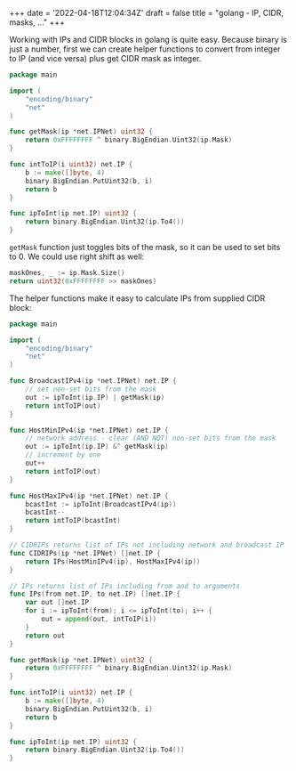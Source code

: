 +++
date = '2022-04-18T12:04:34Z'
draft = false
title = "golang - IP, CIDR, masks, ..."
+++

Working with IPs and CIDR blocks in golang is quite easy. Because binary is just a number, first we can create
helper functions to convert from integer to IP (and vice versa) plus get CIDR mask as integer.

```go
package main

import (
    "encoding/binary"
    "net"
)

func getMask(ip *net.IPNet) uint32 {
	return 0xFFFFFFFF ^ binary.BigEndian.Uint32(ip.Mask)
}

func intToIP(i uint32) net.IP {
    b := make([]byte, 4)
    binary.BigEndian.PutUint32(b, i)
    return b
}

func ipToInt(ip net.IP) uint32 {
	return binary.BigEndian.Uint32(ip.To4())
}
```

`getMask` function just toggles bits of the mask, so it can be used to set bits to 0. We could use right shift as well:
```go
maskOnes, _ := ip.Mask.Size()
return uint32(0xFFFFFFFF >> maskOnes)
```

The helper functions make it easy to calculate IPs from supplied CIDR block:

```go
package main

import (
	"encoding/binary"
	"net"
)

func BroadcastIPv4(ip *net.IPNet) net.IP {
	// set non-set bits from the mask
	out := ipToInt(ip.IP) | getMask(ip)
	return intToIP(out)
}

func HostMinIPv4(ip *net.IPNet) net.IP {
	// network address - clear (AND NOT) non-set bits from the mask
	out := ipToInt(ip.IP) &^ getMask(ip)
	// increment by one
	out++
	return intToIP(out)
}

func HostMaxIPv4(ip *net.IPNet) net.IP {
	bcastInt := ipToInt(BroadcastIPv4(ip))
	bcastInt--
	return intToIP(bcastInt)
}

// CIDRIPs returns list of IPs not including network and broadcast IP
func CIDRIPs(ip *net.IPNet) []net.IP {
	return IPs(HostMinIPv4(ip), HostMaxIPv4(ip))
}

// IPs returns list of IPs including from and to arguments
func IPs(from net.IP, to net.IP) []net.IP {
	var out []net.IP
	for i := ipToInt(from); i <= ipToInt(to); i++ {
		out = append(out, intToIP(i))
	}
	return out
}

func getMask(ip *net.IPNet) uint32 {
	return 0xFFFFFFFF ^ binary.BigEndian.Uint32(ip.Mask)
}

func intToIP(i uint32) net.IP {
	b := make([]byte, 4)
	binary.BigEndian.PutUint32(b, i)
	return b
}

func ipToInt(ip net.IP) uint32 {
	return binary.BigEndian.Uint32(ip.To4())
}
```

